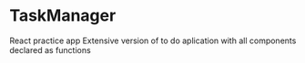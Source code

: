 # TaskManager
React practice app
Extensive version of to do aplication with all components declared as functions

